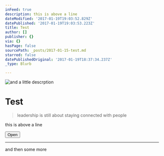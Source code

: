 ```yaml
---
inFeed: true
description: this is above a line
dateModified: '2017-01-19T19:03:52.829Z'
datePublished: '2017-01-19T19:03:53.223Z'
title: Test
author: []
publisher: {}
via: {}
hasPage: false
sourcePath: _posts/2017-01-15-test.md
starred: false
datePublishedOriginal: '2017-01-19T18:37:34.237Z'
_type: Blurb

---
```

![and a little descrption](https://the-grid-user-content.s3-us-west-2.amazonaws.com/ab67ee22-1470-4c81-80cd-e1ea3e3b6fc7.jpg)

# Test

> leadership is still about staying connected with people

this is above a line

<button data-role="cta" style="">Open</button>

---

and then some more